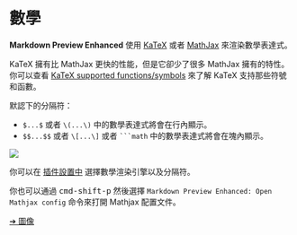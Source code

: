 # 數學  
**Markdown Preview Enhanced** 使用 [KaTeX](https://github.com/Khan/KaTeX) 或者 [MathJax](https://github.com/mathjax/MathJax) 來渲染數學表達式。  

KaTeX 擁有比 MathJax 更快的性能，但是它卻少了很多 MathJax 擁有的特性。你可以查看 [KaTeX supported functions/symbols](https://github.com/Khan/KaTeX/wiki/Function-Support-in-KaTeX) 來了解 KaTeX 支持那些符號和函數。     

默認下的分隔符：  
* `$...$` 或者 `\(...\)` 中的數學表達式將會在行內顯示。  
* `$$...$$` 或者 `\[...\]` 或者 <code>```math</code> 中的數學表達式將會在塊內顯示。

![](https://cloud.githubusercontent.com/assets/1908863/14398210/0e408954-fda8-11e5-9eb4-562d7c0ca431.gif)  

你可以在 [插件設置中](zh-tw/usages.md?id=package-settings) 選擇數學渲染引擎以及分隔符。

你也可以通過 <kbd>cmd-shift-p</kbd> 然後選擇 `Markdown Preview Enhanced: Open Mathjax config` 命令來打開 Mathjax 配置文件。  

[➔ 圖像](zh-tw/graphs.md)


